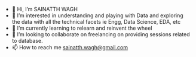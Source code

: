 - 👋 Hi, I’m SAINATTH WAGH
- 👀 I’m interested in understanding and playing with Data and exploring the data with all the technical facets ie Engg, Data Science, EDA, etc
- 🌱 I’m currently learning to relearn and reinvent the wheel
- 💞️ I’m looking to collaborate on freelancing on providing sessions related to database.
- 📫 How to reach me sainatth.wagh@gmail.com

<!---
saiwagh2001/saiwagh2001 is a ✨ special ✨ repository because its `README.md` (this file) appears on your GitHub profile.
You can click the Preview link to take a look at your changes.
--->
